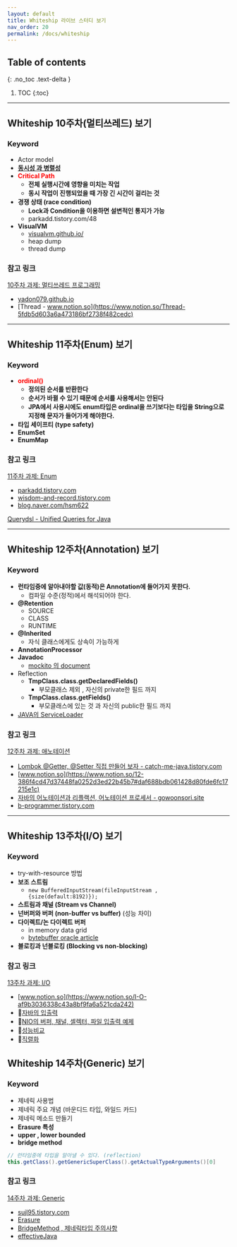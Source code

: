 ```yaml
---
layout: default
title: Whiteship 라이브 스터디 보기
nav_order: 20
permalink: /docs/whiteship
---
```


## Table of contents
{: .no_toc .text-delta }

1. TOC
{:toc}

---
## **Whiteship 10주차(멀티쓰레드) 보기**

### Keyword
-   Actor model
-   [**동시성 과 병렬성**](https://vallista.kr/2019/12/28/%EB%8F%99%EC%8B%9C%EC%84%B1%EA%B3%BC-%EB%B3%91%EB%A0%AC%EC%84%B1-Concurrency-Parallelism/)
-   <span style="color:red; font-weight:bold">Critical Path</span>
    -   **전체 실행시간에 영향을 미치는 작업**
    -   **동시 작업이 진행되었을 때 가장 긴 시간이 걸리는 것**
-   **경쟁 상태 (race condition)**
    -   **Lock과 Condition을 이용하면 설변적인 통지가 가능**
    -   parkadd.tistory.com/48
-   **VisualVM**
    -   [visualvm.github.io/](https://visualvm.github.io/)
    -   heap dump
    -   thread dump

### 참고 링크
[10주차 과제: 멀티쓰레드 프로그래밍](https://github.com/whiteship/live-study/issues/10)
- [yadon079.github.io](https://yadon079.github.io/)
- [Thread - www.notion.so](https://www.notion.so/Thread-5fdb5d603a6a473186bf2738f482cedc)

***

## **Whiteship 11주차(Enum) 보기**

### Keyword
-  <span style="color:red; font-weight:bold">ordinal()</span>
    -   **정의된 순서를 반환한다**
    -   **순서가 바뀔 수 있기 때문에 순서를 사용해서는 안된다**
    -   **JPA에서 사용시에도 enum타입은 ordinal을 쓰기보다는 타입을 String으로 지정해 문자가 들어가게 해야한다.**
-   **타입 세이프티 (type safety)**
-   **EnumSet**
-   **EnumMap**

### 참고 링크
[11주차 과제: Enum](https://github.com/whiteship/live-study/issues/11)
- [parkadd.tistory.com](https://parkadd.tistory.com/50)
- [wisdom-and-record.tistory.com](https://wisdom-and-record.tistory.com/52)
- [blog.naver.com/hsm622](https://blog.naver.com/hsm622/222218251749)

[Querydsl - Unified Queries for Java](http://www.querydsl.com/)

***

## **Whiteship 12주차(Annotation) 보기**

### Keyword

-   **런타임중에 알아내야할 값(동적)은 Annotation에 들어가지 못한다.**
    -   컴파일 수준(정적)에서 해석되어야 한다.
-   **@Retention**
    -   SOURCE
    -   CLASS
    -   RUNTIME
-   **@Inherited**
    -   자식 클래스에게도 상속이 가능하게
-   **AnnotationProcessor**
-   **Javadoc**
    -   [mockito 의 document](https://javadoc.io/doc/org.mockito/mockito-core/latest/org/mockito/Mockito.html)
-   Reflection
    -   **TmpClass.class.getDeclaredFields()**
        -   부모클래스 제외 , 자신의 private한 필드 까지
    -   **TmpClass.class.getFields()**
        -   부모클래스에 있는 것 과 자신의 public한 필드 까지
-   [JAVA의 ServiceLoader](https://docs.oracle.com/javase/8/docs/api/java/util/ServiceLoader.html)

### 참고 링크

[12주차 과제: 애노테이션](https://github.com/whiteship/live-study/issues/12)
- [Lombok @Getter, @Setter 직접 만들어 보자 - catch-me-java.tistory.com](https://catch-me-java.tistory.com/49)
- [www.notion.so](https://www.notion.so/12-386f4cd47d37448fa0252d3ed22b45b7#daf688bdb061428d80fde6fc17215e1c)
- [자바의 어노테이션과 리플랙션, 어노테이션 프로세서 - gowoonsori.site](https://gowoonsori.site/java/annotation/)
- [b-programmer.tistory.com](https://b-programmer.tistory.com/264)


***

## **Whiteship 13주차(I/O) 보기**

### Keyword
- try-with-resource 방법
- **보조 스트림**
  - `new BufferedInputStream(fileInputStream , {size(default:8192)});`
- **스트림과 채널 (Stream vs Channel)**
- **넌버퍼와 버퍼 (non-buffer vs buffer)** (성능 차이)
- **다이렉트/논 다이렉트 버퍼**
  - in memory data grid
  - [bytebuffer oracle article](https://blogs.oracle.com/javamagazine/creating-a-java-off-heap-in-memory-database)
- **블로킹과 넌블로킹 (Blocking vs non-blocking)**


### 참고 링크

[13주차 과제: I/O](https://github.com/whiteship/live-study/issues/13)
- [www.notion.so](https://www.notion.so/I-O-af9b3036338c43a8bf9fa6a521cda242)
- 📌[자바의 입출력](https://blog.naver.com/swoh1227/222237603565)
- 📌[NIO의 버퍼, 채널, 셀렉터, 파일 입출력 예제](https://blog.naver.com/swoh1227/222244309304)
- 📌[성능비교](https://velog.io/@jaden_94/13%EC%A3%BC%EC%B0%A8-%ED%95%AD%ED%95%B4%EC%9D%BC%EC%A7%80-IO)
- 📌[직렬화](https://watrv41.gitbook.io/devbook/java/java-live-study/13_week)


## **Whiteship 14주차(Generic) 보기**

### Keyword
- 제네릭 사용법
- 제네릭 주요 개념 (바운디드 타입, 와일드 카드)
- 제네릭 메소드 만들기
- **Erasure 특성**
- **upper , lower bounded**
- **bridge method**

```java
// 런타임중에 타입을 알아낼 수 있다. (reflection)
this.getClass().getGenericSuperClass().getActualTypeArguments()[0]
```

### 참고 링크

[14주차 과제: Generic](https://github.com/whiteship/live-study/issues/14)
- [sujl95.tistory.com](https://sujl95.tistory.com/73)
- [Erasure](https://blog.naver.com/hsm622/222251602836)
- [BridgeMethod , 제네릭타입 주의사항](https://rockintuna.tistory.com/102)
- [effectiveJava](https://github.com/cmg1411/effectiveJava)
